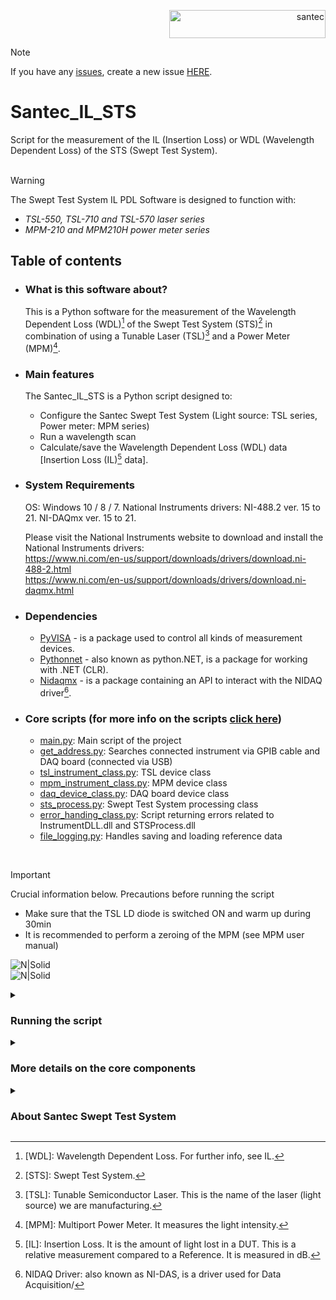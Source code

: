 
<p align="right"> <a href="https://www.santec.com/jp/" target="_blank" rel="noreferrer"> <img src="https://www.santec.com/dcms_media/image/common_logo01.png" alt="santec" 
  width="250" height="45"/> </a> </p>

> [!NOTE]
> If you have any [issues](https://github.com/santec-corporation/Santec_IL_STS/issues), create a new issue [HERE](https://github.com/santec-corporation/Santec_IL_STS/issues/new). 

<h1 align="left"> Santec_IL_STS </h1>
Script for the measurement of the IL (Insertion Loss) or WDL (Wavelength Dependent Loss) of the STS (Swept Test System).   
<br /> <br />

> [!WARNING]
> The Swept Test System IL PDL Software is designed to function with:
> - _TSL-550, TSL-710 and TSL-570 laser series_
> - _MPM-210 and MPM210H power meter series_


<h2 align="left">Table of contents </h2>

- ### What is this software about?
    This is a Python software for the measurement of the Wavelength Dependent Loss (WDL)[^3] of the Swept Test System (STS)[^6] in combination of using a Tunable Laser (TSL)[^1] and a Power Meter (MPM)[^2].

- ### Main features 
    The Santec_IL_STS is a Python script designed to: 
    - Configure the Santec Swept Test System (Light source: TSL series, Power meter: MPM series) 
    -  Run a wavelength scan 
    -  Calculate/save the Wavelength Dependent Loss (WDL) data [Insertion Loss (IL)[^4] data].

- ### System Requirements
    OS: Windows 10 / 8 / 7.
    National Instruments drivers: NI-488.2 ver. 15 to 21.
    NI-DAQmx ver. 15 to 21.

    Please visit the National Instruments website to download and install the National Instruments drivers:  
    https://www.ni.com/en-us/support/downloads/drivers/download.ni-488-2.html  
    https://www.ni.com/en-us/support/downloads/drivers/download.ni-daqmx.html   

- ### Dependencies
  - [PyVISA] - is a package used to control all kinds of measurement devices.
  - [Pythonnet] - also known as python.NET, is a package for working with .NET (CLR).
  - [Nidaqmx] - is a package containing an API to interact with the NIDAQ driver[^5].
 

- ### Core scripts (for more info on the scripts [click here](https://github.com/rpj17-iNSANE/demo-readme-for-IL_STS/blob/main/README.md#more-details-on-the-core-components))
    - [main.py]: Main script of the project
    - [get_address.py]: Searches connected instrument via GPIB cable and DAQ board (connected via USB)
    - [tsl_instrument_class.py]: TSL device class
    - [mpm_instrument_class.py]: MPM device class
    - [daq_device_class.py]: DAQ board device class
    - [sts_process.py]: Swept Test System processing class
    - [error_handing_class.py]: Script returning errors related to InstrumentDLL.dll and STSProcess.dll
    - [file_logging.py]: Handles saving and loading reference data
<br />
  
> [!IMPORTANT]    
> Crucial information below.
> Precautions before running the script
> - Make sure that the TSL LD diode is switched ON and warm up during 30min
> - It is recommended to perform a zeroing of the MPM (see MPM user manual)

![N|Solid](https://user-images.githubusercontent.com/103238519/187052163-7718c0ee-4fc7-44a3-9086-b7af40b0100a.png) <br>
![N|Solid](https://user-images.githubusercontent.com/103238519/187053147-8edf1644-5ba1-41ed-a1c1-1b900c923ea6.png) 
<br>

<details>
<summary><h3>Running the script</h3></summary>
  
- Run [main.py] script, and [Get_address.py] file will display the list of connected instruments.
- Select the light source (TSL), the detector (MPM), and the DAQ board.
- The script will try to find previously saved reference data. If not found, the script will record sweep conditions:
    - Start and stop wavelengths
    - Sweep speed
    - Sweep resolution (step)
    - Output power
    - MPM optical channels to be measured
    - Optical dynamic ranges
- In case previously recorded data are present, the script will invite you to upload the sweep parameters and reference data.
- The script will invite you to connect each selected optical channel to start measuring reference data (Connect the TSL to each optical port directly using a patch cord)
- Connect the Device Under Test (DUT), enter the number of measurement repetitions then press ENTER to start the measurement
- The script will display the Insertion Loss and propose to run a second measurement
If no other measurement is required, the script will save the reference and DUT data and disconnect the instruments
</details>

<details>
<summary><h3>More details on the core components </h3></summary>

1) [main.py]

    This is the main script of the software, the script begins with import statements that bring in various Python modules and 
    custom-defined classes or functions from other files. Here are some of the notable imports:
      - os: The os module is used for interacting with the operating system.
      - json: The json module is used for reading and writing JSON data.
      - matplotlib.pyplot: This module is imported as plot and show, and it's used for creating plots and charts.
      - Several previously defined **modules and classes** are imported, including Initialize_Device_Addresses,         
        Get_Tsl_Address, Get_Mpm_Address, Get_Dev_Address, sts_process, file_logging, TslDevice, MpmDevice, and SpuDevice. These 
        modules/classes contain functions and classes related to data acquisition, instrument control, and data logging.
        
      **Functions**:
        The script defines several functions:
        
      - **setting_tsl_sweep_params(connected_tsl: TslDevice, previous_param_data)**: This function appears to set parameters 
         for a TSL (presumably a tunable laser source) device. It takes an instance of a TslDevice and previous parameter data 
         as arguments.
      
      - **prompt_and_get_previous_param_data(file_last_scan_params)**: This function prompts the user to load previous scan 
          parameters from a file if available.
      
      - **prompt_and_get_previous_reference_data()**: This function prompts the user to use the most recent reference data if 
          available.
      
      - **main()**: The main function, where the main logic of the script is executed. It initializes device addresses, 
          connects to devices (TSL, MPM, and DEV), sets TSL parameters, performs reference 
          measurements, performs sweeps, and saves measurement data and parameters to files.
        
      - **Main Execution**:
          The main() function is called at the end of the script, triggering the main functionality of the code. It initializes 
          and connects to devices, sets parameters, performs measurements, and saves data.
</details>

<details>
<summary><h3>About Santec Swept Test System</h3></summary>

### What is STS IL PDL?
  The Swept Test System is the photonic solution by Santec Corp. to perform Wavelength 
  Dependent Loss characterization of passive optical devices.
  It consists of:
  - A light source: Santec’s Tunable Semiconductor Laser (TSL);
  - A power meter: Santec’s Multi-port Power Meter (MPM);
   

### For more information on the Swept Test System [CLICK HERE](https://inst.santec.com/products/componenttesting/sts)
</details>

[^1]: [TSL]: Tunable Semiconductor Laser. This is the name of the laser (light source) we are manufacturing.
[^2]: [MPM]: Multiport Power Meter. It measures the light intensity.
[^3]: [WDL]: Wavelength Dependent Loss. For further info, see IL.
[^4]: [IL]: Insertion Loss. It is the amount of light lost in a DUT. This is a relative measurement compared to a   Reference. It is measured in dB.
[^6]: [STS]: Swept Test System.
[^5]: NIDAQ Driver: also known as NI-DAS, is a driver used for Data Acquisition/

[//]: # (Below are the links to the Python scripts of the main IL_STS repo)
[main.py]: <https://github.com/santec-corporation/Santec_IL_STS/blob/main/main.py>
[get_address.py]: <https://github.com/santec-corporation/Santec_IL_STS/blob/main/santec/get_address.py>
[tsl_instrument_class.py]: <https://github.com/santec-corporation/Santec_IL_STS/blob/main/santec/tsl_instrument_class.py>
[mpm_instrument_class.py]: <https://github.com/santec-corporation/Santec_IL_STS/blob/main/santec/mpm_instrument_class.py>
[daq_device_class.py]: <https://github.com/santec-corporation/Santec_IL_STS/blob/main/santec/daq_device_class.py>
[sts_process.py]: <https://github.com/santec-corporation/Santec_IL_STS/blob/main/santec/sts_process.py>
[error_handing_class.py]: <https://github.com/santec-corporation/Santec_IL_STS/blob/main/santec/error_handing_class.py>
[file_logging.py]: <https://github.com/santec-corporation/Santec_IL_STS/blob/main/santec/file_logging.py>

[//]: # (Below are the links to the dependencies used in this repo)
[PyVISA]: <https://pyvisa.readthedocs.io/en/latest/index.html>
[Pythonnet]: <https://github.com/pythonnet/pythonnet/wiki/Installation>
[Nidaqmx]: <https://nidaqmx-python.readthedocs.io/en/latest/>
[Pyvera]: <https://pypi.org/project/pyvera/>
